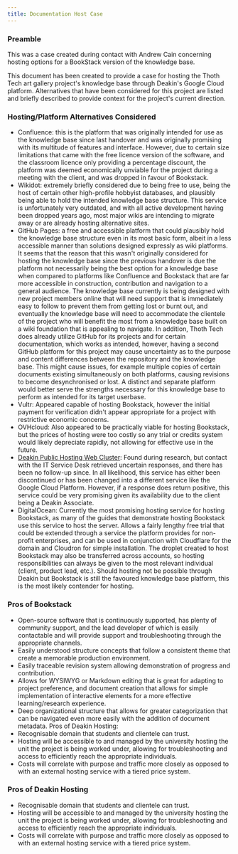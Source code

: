 ```yaml
---
title: Documentation Host Case
---
```


### Preamble

This was a case created during contact with Andrew Cain concerning hosting options for a BookStack
version of the knowledge base.

This document has been created to provide a case for hosting the Thoth Tech art gallery project's
knowledge base through Deakin's Google Cloud platform. Alternatives that have been considered for
this project are listed and briefly described to provide context for the project's current
direction.

### Hosting/Platform Alternatives Considered

- Confluence: this is the platform that was originally intended for use as the knowledge base since
  last handover and was originally promising with its multitude of features and interface. However,
  due to certain size limitations that came with the free licence version of the software, and the
  classroom licence only providing a percentage discount, the platform was deemed economically
  unviable for the project during a meeting with the client, and was dropped in favour of Bookstack.
- Wikidot: extremely briefly considered due to being free to use, being the host of certain other
  high-profile hobbyist databases, and plausibly being able to hold the intended knowledge base
  structure. This service is unfortunately very outdated, and with all active development having
  been dropped years ago, most major wikis are intending to migrate away or are already hosting
  alternative sites.
- GitHub Pages: a free and accessible platform that could plausibly hold the knowledge base
  structure even in its most basic form, albeit in a less accessible manner than solutions designed
  expressly as wiki platforms. It seems that the reason that this wasn't originally considered for
  hosting the knowledge base since the previous handover is due the platform not necessarily being
  the best option for a knowledge base when compared to platforms like Confluence and Bookstack that
  are far more accessible in construction, contribution and navigation to a general audience. The
  knowledge base currently is being designed with new project members online that will need support
  that is immediately easy to follow to prevent them from getting lost or burnt out, and eventually
  the knowledge base will need to accommodate the clientele of the project who will benefit the most
  from a knowledge base built on a wiki foundation that is appealing to navigate. In addition, Thoth
  Tech does already utilize GitHub for its projects and for certain documentation, which works as
  intended, however, having a second GitHub platform for this project may cause uncertainty as to
  the purpose and content differences between the repository and the knowledge base. This might
  cause issues, for example multiple copies of certain documents existing simultaneously on both
  platforms, causing revisions to become desynchronised or lost. A distinct and separate platform
  would better serve the strengths necessary for this knowledge base to perform as intended for its
  target userbase.
- Vultr: Appeared capable of hosting Bookstack, however the initial payment for verification didn't
  appear appropriate for a project with restrictive economic concerns.
- OVHcloud: Also appeared to be practically viable for hosting Bookstack, but the prices of hosting
  were too costly so any trial or credits system would likely depreciate rapidly, not allowing for
  effective use in the future.
- [Deakin Public Hosting Web Cluster](https://acqol.com.au/): Found during research, but contact
  with the IT Service Desk retrieved uncertain responses, and there has been no follow-up since. In
  all likelihood, this service has either been discontinued or has been changed into a different
  service like the Google Cloud Platform. However, if a response does return positive, this service
  could be very promising given its availability due to the client being a Deakin Associate.
- DigitalOcean: Currently the most promising hosting service for hosting Bookstack, as many of the
  guides that demonstrate hosting Bookstack use this service to host the server. Allows a fairly
  lengthy free trial that could be extended through a service the platform provides for non-profit
  enterprises, and can be used in conjunction with Cloudflare for the domain and Cloudron for simple
  installation. The droplet created to host Bookstack may also be transferred across accounts, so
  hosting responsibilities can always be given to the most relevant individual (client, product
  lead, etc.). Should hosting not be possible through Deakin but Bookstack is still the favoured
  knowledge base platform, this is the most likely contender for hosting.

### Pros of Bookstack

- Open-source software that is continuously supported, has plenty of community support, and the lead
  developer of which is easily contactable and will provide support and troubleshooting through the
  appropriate channels.
- Easily understood structure concepts that follow a consistent theme that create a memorable
  production environment.
- Easily traceable revision system allowing demonstration of progress and contribution.
- Allows for WYSIWYG or Markdown editing that is great for adapting to project preference, and
  document creation that allows for simple implementation of interactive elements for a more
  effective learning/research experience.
- Deep organizational structure that allows for greater categorization that can be navigated even
  more easily with the addition of document metadata. Pros of Deakin Hosting:
- Recognisable domain that students and clientele can trust.
- Hosting will be accessible to and managed by the university hosting the unit the project is being
  worked under, allowing for troubleshooting and access to efficiently reach the appropriate
  individuals.
- Costs will correlate with purpose and traffic more closely as opposed to with an external hosting
  service with a tiered price system.

### Pros of Deakin Hosting

- Recognisable domain that students and clientele can trust.
- Hosting will be accessible to and managed by the university hosting the unit the project is being
  worked under, allowing for troubleshooting and access to efficiently reach the appropriate
  individuals.
- Costs will correlate with purpose and traffic more closely as opposed to with an external hosting
  service with a tiered price system.
